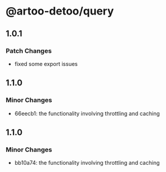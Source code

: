 # @artoo-detoo/query

## 1.0.1

### Patch Changes

- fixed some export issues

## 1.1.0

### Minor Changes

- 66eecb1: the functionality involving throttling and caching

## 1.1.0

### Minor Changes

- bb10a74: the functionality involving throttling and caching
